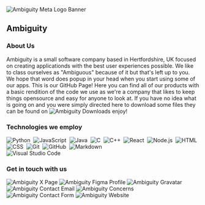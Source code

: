 ![Ambiguity Meta Logo Banner](https://cdn.ambiguity.cloud/org/meta/meta-thingy-majig.png)

<h2>Ambiguity</h2>

### About Us

Ambiguity is a small software company based in Hertfordshire, UK focused on creating applicationds with the best user experiences possible. We like to class ourselves as "Ambiguous" because of it but that's left up to you. We hope that word does popup in your head when you start using some of our apps. This is our GitHub Page! Here you can find all of our products with a basic rendition of the code we use as we're a company that likes to keep things opensource and easy for anyone to look at. If you have no idea what is going on and you were simply directed here to download some files they can be found on  ![Ambiguity Downloads](https://downloads.ambiguity.cloud)&nbsp;enjoy!

### Technologies we employ

![Python](https://img.shields.io/badge/-Python-05122A?style=flat&logo=python)&nbsp;
![JavaScript](https://img.shields.io/badge/-JavaScript-05122A?style=flat&logo=javascript)&nbsp;
![Java](https://img.shields.io/badge/-Java-05122A?style=flat&logo=Java&logoColor=FFA518)&nbsp;
![C](https://img.shields.io/badge/-C-05122A?style=flat&logo=C&logoColor=A8B9CC)&nbsp;
![C++](https://img.shields.io/badge/-C++-05122A?style=flat&logo=C%2B%2B&logoColor=00599C)&nbsp;
![React](https://img.shields.io/badge/-React-05122A?style=flat&logo=react)&nbsp;
![Node.js](https://img.shields.io/badge/-Node.js-05122A?style=flat&logo=node.js)&nbsp;
![HTML](https://img.shields.io/badge/-HTML-05122A?style=flat&logo=HTML5)&nbsp;
![CSS](https://img.shields.io/badge/-CSS-05122A?style=flat&logo=CSS3&logoColor=1572B6)&nbsp;
![Git](https://img.shields.io/badge/-Git-05122A?style=flat&logo=git)&nbsp;
![GitHub](https://img.shields.io/badge/-GitHub-05122A?style=flat&logo=github)&nbsp;
![Markdown](https://img.shields.io/badge/-Markdown-05122A?style=flat&logo=markdown)\
![Visual Studio Code](https://img.shields.io/badge/-Visual%20Studio%20Code-05122A?style=flat&logo=visual-studio-code&logoColor=007ACC)&nbsp;

### Get in touch with us

![Ambiguity X Page](https://downloads.ambiguity.cloud)
![Ambiguity Figma Profile](https://downloads.ambiguity.cloud)
![Ambiguity Gravatar](https://downloads.ambiguity.cloud)
![Ambiguity Contact Email](https://downloads.ambiguity.cloud)
![Ambiguity Concerns](https://downloads.ambiguity.cloud)
![Ambiguity Contact Form](https://downloads.ambiguity.cloud)
![Ambiguity Website](https://downloads.ambiguity.cloud)
